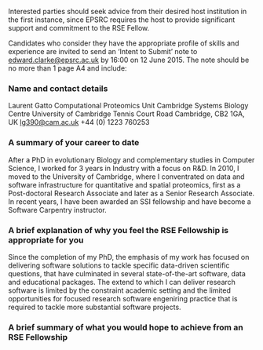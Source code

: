 Interested parties should seek advice from their desired host
institution in the first instance, since EPSRC requires the host to
provide significant support and commitment to the RSE Fellow.

Candidates who consider they have the appropriate profile of skills
and experience are invited to send an ‘Intent to Submit’ note to
edward.clarke@epsrc.ac.uk by 16:00 on 12 June 2015.  The note should
be no more than 1 page A4 and include:

###  Name and contact details

Laurent Gatto
Computational Proteomics Unit
Cambridge Systems Biology Centre
University of Cambridge
Tennis Court Road
Cambridge, CB2 1GA, UK
lg390@cam.ac.uk
+44 (0) 1223 760253

### A summary of your career to date

After a PhD in evolutionary Biology and complementary studies in
Computer Science, I worked for 3 years in Industry with a focus on
R&D. In 2010, I moved to the University of Cambridge, where I
conventrated on data and software infrastructure for quantitative and
spatial proteomics, first as a Post-doctoral Research Associate and
later as a Senior Research Associate. In recent years, I have been
awarded an SSI fellowship and have become a Software Carpentry
instructor. 

### A brief explanation of why you feel the RSE Fellowship is appropriate for you

Since the completion of my PhD, the emphasis of my work has focused on
delivering software solutions to tackle specific data-driven
scientific questions, that have culminated in several state-of-the-art
software, data and educational packages. The extend to which I can
deliver research software is limited by the constraint academic
setting and the limited opportunities for focused research software
engeniring practice that is required to tackle more substantial
software projects.


### A brief summary of what you would hope to achieve from an RSE Fellowship

